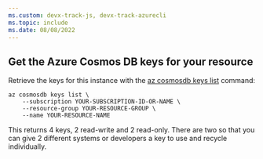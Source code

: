 ```yaml
---
ms.custom: devx-track-js, devx-track-azurecli
ms.topic: include
ms.date: 08/08/2022
---
```


<a name="get-the-cosmos-db-keys-for-your-resource"></a>

## Get the Azure Cosmos DB keys for your resource

Retrieve the keys for this instance with the [az cosmosdb keys list](/cli/azure/cosmosdb/keys#az-cosmosdb-keys-list) command:

```azurecli
az cosmosdb keys list \
    --subscription YOUR-SUBSCRIPTION-ID-OR-NAME \
    --resource-group YOUR-RESOURCE-GROUP \
    --name YOUR-RESOURCE-NAME
```

This returns 4 keys, 2 read-write and 2 read-only. There are two so that you can give 2 different systems or developers a key to use and recycle individually. 
